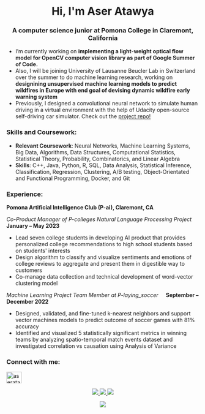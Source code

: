 <h1 align="center">Hi, I'm Aser Atawya</h1>
<h3 align="center">A computer science junior at Pomona College in Claremont, California</h3>

- I’m currently working on **implementing a light-weight optical flow model for OpenCV computer vision library as part of Google Summer of Code.**
- Also, I will be joining University of Lausanne Beucler Lab in Switzerland over the summer to do machine learning research, working on **designining unsupervised machine learning models to predict wildfires in Europe with end goal of devising dynamic wildfire early warning system**
- Previously, I designed a convolutional neural network to simulate human driving in a virtual environment with the help of Udacity open-source self-driving car simulator. Check out the [project repo!](https://github.com/Aser-Abdelfatah/Neural-Networks-for-Self-Driving-Cars)


<h3 align="left">Skills and Coursework:</h3>

- **Relevant Coursework**: Neural Networks, Machine Learning Systems, Big Data, Algorithms, Data Structures, Computational Statistics, Statistical Theory, Probability, Combinatorics, and Linear Algebra
- **Skills**: C++, Java, Python, R, SQL, Data Analysis, Statistical Inference, Classification, Regression, Clustering, A/B testing, Object-Orientated and Functional Programming, Docker, and Git

<h3 align="left">Experience:</h3>

**Pomona Artificial Intelligence Club (P-ai), Claremont, CA**

_Co-Product Manager of P-colleges Natural Language Processing Project_ &nbsp;&nbsp;&nbsp; **January – May 2023**

- Lead seven college students in developing AI product that provides personalized college recommendations to high school students based on students' interests
- Design algorithm to classify and visualize sentiments and emotions of college reviews to aggregate and present them in digestible way to customers
- Co-manage data collection and technical development of word-vector clustering model

_Machine Learning Project Team Member at P-laying\_soccer_        &nbsp;&nbsp;&nbsp; **September – December 2022**

- Designed, validated, and fine-tuned k-nearest neighbors and support vector machines models to predict outcome of soccer games with 81% accuracy
- Identified and visualized 5 statistically significant metrics in winning teams by analyzing spatio-temporal match events dataset and investigated correlation vs causation using Analysis of Variance


<h3 align="left">Connect with me:</h3>
<p align="left">
<a href="https://linkedin.com/in/aseratawya" target="blank"><img align="center" src="https://raw.githubusercontent.com/rahuldkjain/github-profile-readme-generator/master/src/images/icons/Social/linked-in-alt.svg" alt="aseratawya" height="30" width="40" /></a>
</p>

<p align="center">
  <a href="https://github.com/Aser-Abdelfatah">
    <img src="http://github-profile-summary-cards.vercel.app/api/cards/profile-details?username=Aser-Abdelfatah&theme=transparent" />
  </a>
  <a href="https://github.com/Aser-Abdelfatah">
    <img src="https://github-readme-streak-stats.herokuapp.com/?user=Aser-Abdelfatah&hide_border=true&card_width=338&theme=transparent" />
  </a>
  <a href="https://github.com/Aser-Abdelfatah">
    <img src="http://github-profile-summary-cards.vercel.app/api/cards/stats?username=Aser-Abdelfatah&theme=transparent" />

</p>

<p align="center">
  <a href="https://github.com/Aser-Abdelfatah">
    <img src="https://komarev.com/ghpvc/?username=Aser-Abdelfatah&color=blue&style=flat)" />
  </a>
</p>
